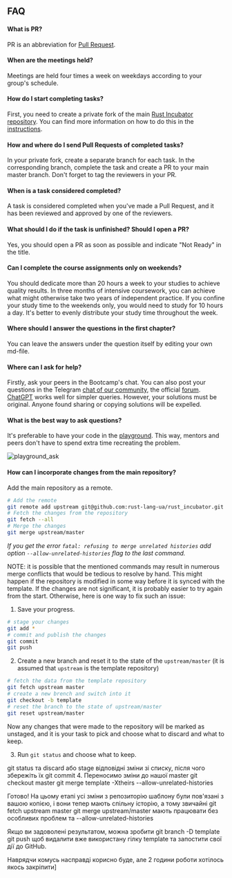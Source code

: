 ## FAQ

#### What is PR?

PR is an abbreviation for [Pull Request](https://docs.github.com/en/pull-requests/collaborating-with-pull-requests/proposing-changes-to-your-work-with-pull-requests/about-pull-requests).

#### When are the meetings held?

Meetings are held four times a week on weekdays according to your group's schedule.

#### How do I start completing tasks?

First, you need to create a private fork of the main [Rust Incubator repository](https://github.com/rust-lang-ua/rust_incubator). You can find more information on how to do this in the [instructions](https://github.com/rust-lang-ua/rust_incubator#before-you-start).

#### How and where do I send Pull Requests of completed tasks?

In your private fork, create a separate branch for each task. In the corresponding branch, complete the task and create a PR to your main master branch. Don't forget to tag the reviewers in your PR.

#### When is a task considered completed?

A task is considered completed when you've made a Pull Request, and it has been reviewed and approved by one of the reviewers.

#### What should I do if the task is unfinished? Should I open a PR?

Yes, you should open a PR as soon as possible and indicate "Not Ready" in the title.

#### Can I complete the course assignments only on weekends?

You should dedicate more than 20 hours a week to your studies to achieve quality results. In three months of intensive coursework, you can achieve what might otherwise take two years of independent practice. If you confine your study time to the weekends only, you would need to study for 10 hours a day. It's better to evenly distribute your study time throughout the week.

#### Where should I answer the questions in the first chapter?

You can leave the answers under the question itself by editing your own md-file.

#### Where can I ask for help?

Firstly, ask your peers in the Bootcamp's chat. You can also post your questions in the Telegram [chat of our community](https://t.me/rustlang_ua), the official [forum](https://users.rust-lang.org/). [ChatGPT](https://openai.com/blog/chatgpt) works well for simpler queries. However, your solutions must be original. Anyone found sharing or copying solutions will be expelled.

#### What is the best way to ask questions?

It's preferable to have your code in the [playground](https://play.rust-lang.org/). This way, mentors and peers don't have to spend extra time recreating the problem.

![playground_ask](https://github.com/rust-lang-ua/rust_incubator/assets/98274821/2351bddd-455f-4078-a7cb-328a7bb08ac9)

#### How can I incorporate changes from the main repository?

Add the main repository as a remote.

```bash
# Add the remote
git remote add upstream git@github.com:rust-lang-ua/rust_incubator.git
# Fetch the changes from the repository
git fetch --all
# Merge the changes
git merge upstream/master
```

*If you get the error `fatal: refusing to merge unrelated histories` add option `--allow-unrelated-histories`  flag to the last command.*

NOTE: it is possible that the mentioned commands may result in numerous merge conflicts that would be tedious to resolve by hand.
This might happen if the repository is modified in some way before it is synced with the template.
If the changes are not significant, it is probably easier to try again from the start. Otherwise, here is one way to fix such an issue:

1. Save your progress.

```bash
# stage your changes
git add *
# commit and publish the changes
git commit
git push
```

2. Create a new branch and reset it to the state of the `upstream/master` (it is assumed that `upstream` is the template repository)

```bash
# fetch the data from the template repository
git fetch upstream master
# create a new brench and switch into it
git checkout -b template
# reset the branch to the state of upstream/master
git reset upstream/master
```

Now any changes that were made to the repository will be marked as unstaged, and it is your task to pick and choose what to discard and what to keep.

3. Run `git status` and choose what to keep.

git status
та discard або stage відповідні зміни зі списку, після чого збережіть їх
git commit
4. Переносимо зміни до нашої master
git checkout master
git merge template -Xtheirs --allow-unrelated-histories

Готово! На цьому етапі усі зміни з репозиторію шаблону були пов'язані з вашою копією, і вони тепер мають спільну історію, а тому звичайні
git fetch upstream master
git merge upstream/master
мають працювати без особливих проблем та --allow-unrelated-histories

Якщо ви задоволені результатом, можна зробити
git branch -D template
git push
щоб видалити вже використану гілку template та запостити свої дії до GitHub.

Наврядчи комусь насправді корисно буде, але 2 години роботи хотілось якось закріпити]
